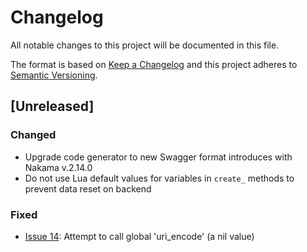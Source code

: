 # Changelog

All notable changes to this project will be documented in this file.

The format is based on [Keep a Changelog](http://keepachangelog.com/en/1.0.0/)
and this project adheres to [Semantic Versioning](http://semver.org/spec/v2.0.0.html).

## [Unreleased]

### Changed
- Upgrade code generator to new Swagger format introduces with Nakama v.2.14.0
- Do not use Lua default values for variables in `create_` methods to prevent data reset on backend

### Fixed
- [Issue 14](https://github.com/heroiclabs/nakama-defold/issues/14): Attempt to call global 'uri_encode' (a nil value)
